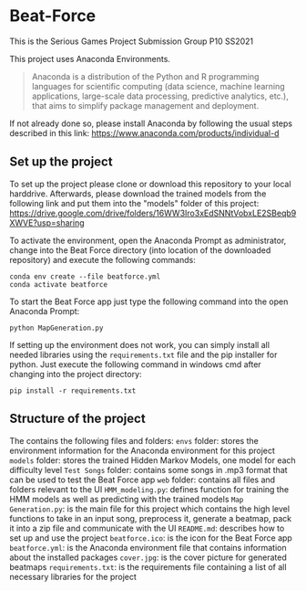 # Beat-Force
This is the Serious Games Project Submission Group P10 SS2021

This project uses Anaconda Environments. 
> Anaconda is a distribution of the Python and R programming languages for scientific computing (data science, machine learning applications, large-scale data processing, predictive analytics, etc.), that aims to simplify package management and deployment.

If not already done so, please install Anaconda by following the usual steps described in this link: https://www.anaconda.com/products/individual-d

## Set up the project
To set up the project please clone or download this repository to your local harddrive.
Afterwards, please download the trained models from the following link and put them into the "models" folder of this project: https://drive.google.com/drive/folders/16WW3Iro3xEdSNNtVobxLE2SBeqb9XWVE?usp=sharing

To activate the environment, open the Anaconda Prompt as administrator, change into the Beat Force directory (into location of the downloaded repository) and 
execute the following commands:

```
conda env create --file beatforce.yml
conda activate beatforce
```

To start the Beat Force app just type the following command into the open Anaconda Prompt:

```
python MapGeneration.py
```

If setting up the environment does not work, you can simply install all needed libraries using the `requirements.txt` file and the pip installer for python.
Just execute the following command in windows cmd after changing into the project directory:

```
pip install -r requirements.txt
```
## Structure of the project

The contains the following files and folders:
`envs` folder: stores the environment information for the Anaconda environment for this project
`models` folder: stores the trained Hidden Markov Models, one model for each difficulty level
`Test Songs` folder: contains some songs in .mp3 format that can be used to test the Beat Force app
`web` folder: contains all files and folders relevant to the UI
`HMM_modeling.py`: defines function for training the HMM models as well as predicting with the trained models
`Map Generation.py`: is the main file for this project which contains the high level functions to take in an input song, preprocess it, generate a beatmap, pack it into a zip file and communicate with the UI
`README.md`: describes how to set up and use the project
`beatforce.ico`: is the icon for the Beat Force app
`beatforce.yml`: is the Anaconda environment file that contains information about the installed packages
`cover.jpg`: is the cover picture for generated beatmaps
`requirements.txt`: is the requirements file containing a list of all necessary libraries for the project

